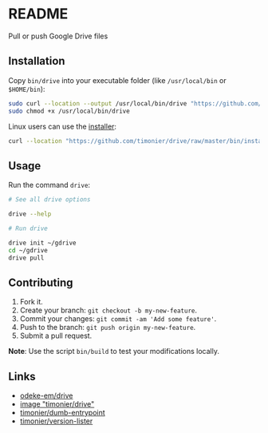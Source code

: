 # README

Pull or push Google Drive files

## Installation

Copy `bin/drive` into your executable folder (like `/usr/local/bin` or `$HOME/bin`):

```sh
sudo curl --location --output /usr/local/bin/drive "https://github.com/timonier/drive/raw/master/bin/drive"
sudo chmod +x /usr/local/bin/drive
```

Linux users can use the [installer](https://github.com/timonier/drive/blob/master/bin/installer):

```sh
curl --location "https://github.com/timonier/drive/raw/master/bin/installer" | sudo sh -s -- install
```

## Usage

Run the command `drive`:

```sh
# See all drive options

drive --help

# Run drive

drive init ~/gdrive
cd ~/gdrive
drive pull
```

## Contributing

1. Fork it.
2. Create your branch: `git checkout -b my-new-feature`.
3. Commit your changes: `git commit -am 'Add some feature'`.
4. Push to the branch: `git push origin my-new-feature`.
5. Submit a pull request.

__Note__: Use the script `bin/build` to test your modifications locally.

## Links

* [odeke-em/drive](https://github.com/odeke-em/drive)
* [image "timonier/drive"](https://hub.docker.com/r/timonier/drive/)
* [timonier/dumb-entrypoint](https://github.com/timonier/dumb-entrypoint)
* [timonier/version-lister](https://github.com/timonier/version-lister)
